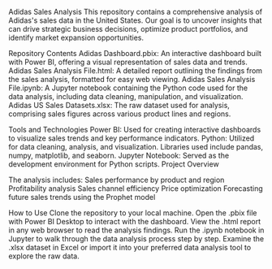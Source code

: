 Adidas Sales Analysis
This repository contains a comprehensive analysis of Adidas's sales data in the United States. Our goal is to uncover insights that can drive strategic business decisions, optimize product portfolios, and identify market expansion opportunities.

Repository Contents
Adidas Dashboard.pbix: An interactive dashboard built with Power BI, offering a visual representation of sales data and trends.
Adidas Sales Analysis File.html: A detailed report outlining the findings from the sales analysis, formatted for easy web viewing.
Adidas Sales Analysis File.ipynb: A Jupyter notebook containing the Python code used for the data analysis, including data cleaning, manipulation, and visualization.
Adidas US Sales Datasets.xlsx: The raw dataset used for analysis, comprising sales figures across various product lines and regions.

Tools and Technologies
Power BI: Used for creating interactive dashboards to visualize sales trends and key performance indicators.
Python: Utilized for data cleaning, analysis, and visualization. Libraries used include pandas, numpy, matplotlib, and seaborn.
Jupyter Notebook: Served as the development environment for Python scripts.
Project Overview

The analysis includes:
Sales performance by product and region
Profitability analysis
Sales channel efficiency
Price optimization
Forecasting future sales trends using the Prophet model

How to Use
Clone the repository to your local machine.
Open the .pbix file with Power BI Desktop to interact with the dashboard.
View the .html report in any web browser to read the analysis findings.
Run the .ipynb notebook in Jupyter to walk through the data analysis process step by step.
Examine the .xlsx dataset in Excel or import it into your preferred data analysis tool to explore the raw data.
